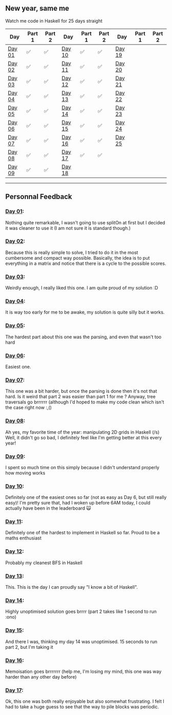 New year, same me
---

Watch me code in Haskell for 25 days straight

| Day 	| Part 1 	| Part 2 	| Day 	| Part 1 	| Part 2 	| Day 	| Part 1 	| Part 2 	|
|-----	|--------	|--------	|-----	|--------	|--------	|-----	|--------	|--------	|
|  [Day 01](./Day_01)	|    ✅   	|    ✅   	|  [Day 10](./Day_10)	|    ✅     |    ✅    	|  [Day 19](./Day_19)	|        	|        	|
|  [Day 02](./Day_02)	|    ✅   	|    ✅   	|  [Day 11](./Day_11)	|    ✅    	|    ✅   	|  [Day 20](./Day_20)	|        	|        	|
|  [Day 03](./Day_03)	|    ✅   	|    ✅   	|  [Day 12](./Day_12)	|    ✅   	|    ✅   	|  [Day 21](./Day_21)	|        	|        	|
|  [Day 04](./Day_04)	|    ✅   	|    ✅   	|  [Day 13](./Day_13)	|    ✅   	|    ✅   	|  [Day 22](./Day_22)	|        	|        	|
|  [Day 05](./Day_05)	|    ✅   	|    ✅   	|  [Day 14](./Day_14)	|    ✅   	|    ✅   	|  [Day 23](./Day_23)	|        	|        	|
|  [Day 06](./Day_06)	|    ✅   	|    ✅   	|  [Day 15](./Day_15)	|    ✅   	|    ✅   	|  [Day 24](./Day_24)	|        	|        	|
|  [Day 07](./Day_07)	|    ✅   	|    ✅   	|  [Day 16](./Day_16)	|    ✅   	|    ✅   	|  [Day 25](./Day_25)	|        	|        	|
|  [Day 08](./Day_08)	|    ✅   	|    ✅   	|  [Day 17](./Day_17)	|    ✅   	|    ✅   	|     	|        	|        	|
|  [Day 09](./Day_09)	|    ✅   	|    ✅   	|  [Day 18](./Day_18)	|        	|        	|     	|        	|        	|

---

## Personnal Feedback

### [Day 01](./Day_01):
Nothing quite remarkable, I wasn't going to use splitOn at first but I decided
it was cleaner to use it (I am not sure it is standard though.)

### [Day 02](./Day_02):
Because this is really simple to solve, I tried to do it in the most cumbersome
and compact way possible. Basically, the idea is to put everything in a matrix
and notice that there is a cycle to the possible scores.

### [Day 03](./Day_03):
Weirdly enough, I really liked this one. I am quite proud of my solution :D

### [Day 04](./Day_04):
It is way too early for me to be awake, my solution is quite silly but it works.

### [Day 05](./Day_05):
The hardest part about this one was the parsing, and even that wasn't too hard

### [Day 06](./Day_06):
Easiest one.

### [Day 07](./Day_07):
This one was a bit harder, but once the parsing is done then it's not that hard.
Is it weird that part 2 was easier than part 1 for me ?
Anyway, tree traversals go brrrrrr (although I'd hoped to make my code clean
which isn't the case right now :,()

### [Day 08](./Day_08):
Ah yes, my favorite time of the year: manipulating 2D grids in Haskell (/s)
Well, it didn't go so bad, I definitely feel like I'm getting better at this every year!

### [Day 09](./Day_09):
I spent so much time on this simply because I didn't understand properly how
moving works

### [Day 10](./Day_10):
Definitely one of the easiest ones so far (not as easy as Day 6, but still really easy)!
I'm pretty sure that, had I woken up before 6AM today, I could actually have been in the leaderboard 🙀

### [Day 11](./Day_11):
Definitely one of the hardest to implement in Haskell so far. Proud to be a maths enthusiast

### [Day 12](./Day_12):
Probably my cleanest BFS in Haskell

### [Day 13](./Day_13):
This. This is the day I can proudly say "I know a bit of Haskell".

### [Day 14](./Day_14):
Highly unoptimised solution goes brrrr (part 2 takes like 1 second to run :ono)

### [Day 15](./Day_15):
And there I was, thinking my day 14 was unoptimised. 15 seconds to run part 2, but I'm taking it

### [Day 16](./Day_16):
Memoisation goes brrrrrrr (help me, I'm losing my mind, this one was way harder than any other day before)

### [Day  17](./Day_17):
Ok, this one was both really enjoyable but also somewhat frustrating. I felt I had to take a huge guess to see that the way to pile blocks was periodic.
